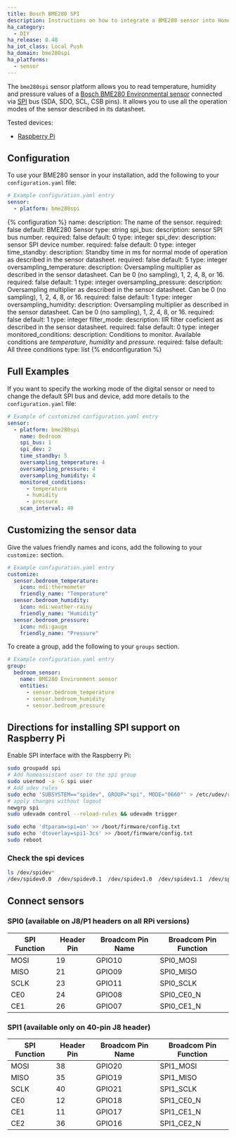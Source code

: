 ```yaml
---
title: Bosch BME280 SPI
description: Instructions on how to integrate a BME280 sensor into Home Assistant with SPI.
ha_category:
  - DIY
ha_release: 0.48
ha_iot_class: Local Push
ha_domain: bme280spi
ha_platforms:
  - sensor
---
```


The `bme280spi` sensor platform allows you to read temperature, humidity and pressure values of a [Bosch BME280 Environmental sensor](https://www.bosch-sensortec.com/media/boschsensortec/downloads/datasheets/bst-bme280-ds002.pdf) connected via [SPI](https://ru.wikipedia.org/wiki/Serial_Peripheral_Interface) bus (SDA, SDO, SCL, CSB pins). It allows you to use all the operation modes of the sensor described in its datasheet.

Tested devices:

- [Raspberry Pi](https://www.raspberrypi.org/)

## Configuration

To use your BME280 sensor in your installation, add the following to your `configuration.yaml` file:

```yaml
# Example configuration.yaml entry
sensor:
  - platform: bme280spi
```

{% configuration %}
name:
  description: The name of the sensor.
  required: false
  default: BME280 Sensor
  type: string
spi_bus:
  description: sensor SPI bus number.
  required: false
  default: 0
  type: integer
spi_dev:
  description: sensor SPI device number.
  required: false
  default: 0
  type: integer
time_standby:
  description: Standby time in ms for normal mode of operation as described in the sensor datasheet.
  required: false
  default: 5
  type: integer
oversampling_temperature:
  description: Oversampling multiplier as described in the sensor datasheet. Can be 0 (no sampling), 1, 2, 4, 8, or 16.
  required: false
  default: 1
  type: integer
oversampling_pressure:
  description: Oversampling multiplier as described in the sensor datasheet. Can be 0 (no sampling), 1, 2, 4, 8, or 16.
  required: false
  default: 1
  type: integer
oversampling_humidity:
  description: Oversampling multiplier as described in the sensor datasheet. Can be 0 (no sampling), 1, 2, 4, 8, or 16.
  required: false
  default: 1
  type: integer
filter_mode:
  description: IIR filter coeficient as described in the sensor datasheet.
  required: false
  default: 0
  type: integer
monitored_conditions:
  description: Conditions to monitor. Available conditions are *temperature*, *humidity* and *pressure*.
  required: false
  default: All three conditions
  type: list
{% endconfiguration %}

## Full Examples

If you want to specify the working mode of the digital sensor or need to change the default SPI bus and device, add more details to the `configuration.yaml` file:

```yaml
# Example of customized configuration.yaml entry
sensor:
  - platform: bme280spi
    name: Bedroom
    spi_bus: 1
    spi_dev: 2
    time_standby: 5
    oversampling_temperature: 4
    oversampling_pressure: 4
    oversampling_humidity: 4
    monitored_conditions:
      - temperature
      - humidity
      - pressure
    scan_interval: 40
```

## Customizing the sensor data

Give the values friendly names and icons, add the following to your `customize:` section.

```yaml
# Example configuration.yaml entry
customize:
  sensor.bedroom_temperature:
    icon: mdi:thermometer
    friendly_name: "Temperature"
  sensor.bedroom_humidity:
    icon: mdi:weather-rainy
    friendly_name: "Humidity"
  sensor.bedroom_pressure:
    icon: mdi:gauge
    friendly_name: "Pressure"
```

To create a group, add the following to your `groups` section.

```yaml
# Example configuration.yaml entry
group:
  bedroom_sensor:
    name: BME280 Environment sensor
    entities:
      - sensor.bedroom_temperature
      - sensor.bedroom_humidity
      - sensor.bedroom_pressure
```

## Directions for installing SPI support on Raspberry Pi

Enable SPI interface with the Raspberry Pi:

```bash
sudo groupadd spi
# Add homeassistant user to the spi group
sudo usermod -a -G spi user
# Add udev rules
sudo echo 'SUBSYSTEM=="spidev", GROUP="spi", MODE="0660"' > /etc/udev/rules.d/77-spi.rules
# apply changes without logout
newgrp spi
sudo udevadm control --reload-rules && udevadm trigger
```

```bash
sudo echo 'dtparam=spi=on' >> /boot/firmware/config.txt
sudo echo 'dtoverlay=spi1-3cs' >> /boot/firmware/config.txt
sudo reboot
```

### Check the spi devices

```bash
ls /dev/spidev*
/dev/spidev0.0  /dev/spidev0.1  /dev/spidev1.0  /dev/spidev1.1  /dev/spidev1.2
```

## Connect sensors

### SPI0 (available on J8/P1 headers on all RPi versions)

|SPI Function|Header Pin|Broadcom Pin Name|Broadcom Pin Function|
|------------|----------|-----------------|---------------------|
|MOSI        |19        |GPIO10           |SPI0_MOSI
|MISO        |21        |GPIO09           |SPI0_MISO
|SCLK        |23        |GPIO11           |SPI0_SCLK
|CE0         |24        |GPIO08           |SPI0_CE0_N
|CE1         |26        |GPIO07           |SPI0_CE1_N

### SPI1 (available only on 40-pin J8 header)

|SPI Function|Header Pin|Broadcom Pin Name|Broadcom Pin Function|
|------------|----------|-----------------|---------------------|
|MOSI        |38        |GPIO20           |SPI1_MOSI
|MISO        |35        |GPIO19           |SPI1_MISO
|SCLK        |40        |GPIO21           |SPI1_SCLK
|CE0         |12        |GPIO18           |SPI1_CE0_N
|CE1         |11        |GPIO17           |SPI1_CE1_N
|CE2         |36        |GPIO16           |SPI1_CE2_N
